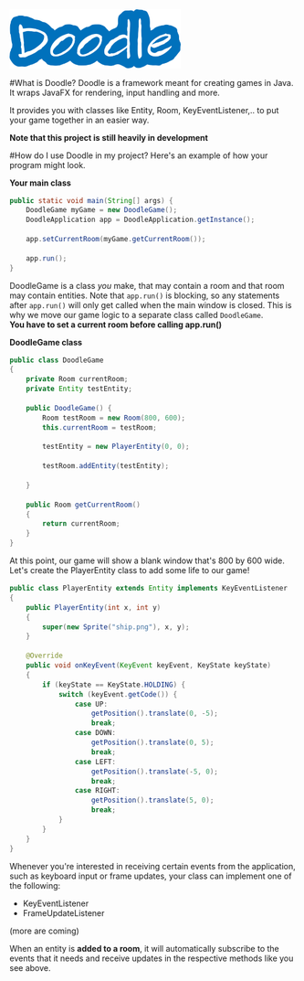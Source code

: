 <img src="logo.png" width="300">

#What is Doodle?
Doodle is a framework meant for creating games in Java. It wraps JavaFX for rendering, input handling and more.

It provides you with classes like Entity, Room, KeyEventListener,.. to put your game together in an easier way.  

**Note that this project is still heavily in development**

#How do I use Doodle in my project?
Here's an example of how your program might look.

**Your main class**
```java
public static void main(String[] args) {
    DoodleGame myGame = new DoodleGame();
    DoodleApplication app = DoodleApplication.getInstance();

    app.setCurrentRoom(myGame.getCurrentRoom());

    app.run();
}
```
DoodleGame is a class *you* make, that may contain a room and that room may contain entities.
Note that ```app.run()``` is blocking, so any statements after ```app.run()``` will only get called when the main window is closed.
This is why we move our game logic to a separate class called ```DoodleGame```.  
**You have to set a current room before calling app.run()**

**DoodleGame class**
```java
public class DoodleGame
{
    private Room currentRoom;
    private Entity testEntity;

    public DoodleGame() {
        Room testRoom = new Room(800, 600);
        this.currentRoom = testRoom;

        testEntity = new PlayerEntity(0, 0);

        testRoom.addEntity(testEntity);

    }
    
    public Room getCurrentRoom()
    {
        return currentRoom;
    }
}
```

At this point, our game will show a blank window that's 800 by 600 wide.  
Let's create the PlayerEntity class to add some life to our game!

```java
public class PlayerEntity extends Entity implements KeyEventListener
{
    public PlayerEntity(int x, int y)
    {
        super(new Sprite("ship.png"), x, y);
    }

    @Override
    public void onKeyEvent(KeyEvent keyEvent, KeyState keyState)
    {
        if (keyState == KeyState.HOLDING) {
            switch (keyEvent.getCode()) {
                case UP:
                    getPosition().translate(0, -5);
                    break;
                case DOWN:
                    getPosition().translate(0, 5);
                    break;
                case LEFT:
                    getPosition().translate(-5, 0);
                    break;
                case RIGHT:
                    getPosition().translate(5, 0);
                    break;
            }
        }
    }
}
```

Whenever you're interested in receiving certain events from the application, such as keyboard input or frame updates, your class can implement one of the following:

* KeyEventListener
* FrameUpdateListener  

(more are coming)

When an entity is **added to a room**, it will automatically subscribe to the events that it needs and receive updates in the respective methods like you see above.
